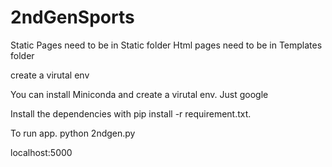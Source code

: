 # 2ndGenSports

Static Pages need to be in Static folder 
Html pages need to be in Templates folder

create a virutal env

You can install Miniconda and create a virutal env. Just google

Install the dependencies with pip install -r requirement.txt.

To run app. python 2ndgen.py

localhost:5000
